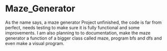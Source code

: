 # Maze_Generator
As the name says, a maze generator 
Project unfinished, the code is far from perfect, needs testing to make sure it is fully functional and some improvements.
I am also planning to to documentation, make the maze generator a function of a bigger class called maze, program bfs and dfs
and even make a visual program.
